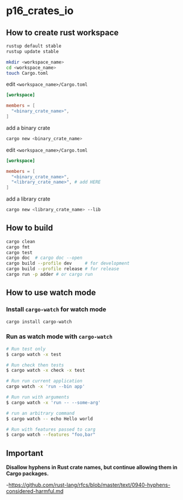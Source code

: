 # p16_crates_io

## How to create rust workspace

```bash
rustup default stable
rustup update stable

mkdir <workspace_name>
cd <workspace_name>
touch Cargo.toml
```

edit `<workspace_name>/Cargo.toml`

```toml
[workspace]

members = [
  "<binary_crate_name>",
]
```

add a binary crate

```bash
cargo new <binary_crate_name>
```

edit `<workspace_name>/Cargo.toml`

```toml
[workspace]

members = [
  "<binary_crate_name>",
  "<library_crate_name>", # add HERE
]
```

add a library crate

```bash
cargo new <library_crate_name> --lib
```

## How to build

```bash
cargo clean
cargo fmt
cargo test
cargo doc  # cargo doc --open
cargo build --profile dev     # for development
cargo build --profile release # for release
cargo run -p adder # or cargo run
```

## How to use watch mode

### Install `cargo-watch` for watch mode

```bash
cargo install cargo-watch
```

### Run as watch mode with `cargo-watch`

```bash
# Run test only
$ cargo watch -x test

# Run check then tests
$ cargo watch -x check -x test

# Run run current application
cargo watch -x 'run --bin app'

# Run run with arguments
$ cargo watch -x 'run -- --some-arg'

# run an arbitrary command
$ cargo watch -- echo Hello world

# Run with features passed to carg
$ cargo watch --features "foo,bar"
```

## Important

**Disallow hyphens in Rust crate names, but continue allowing them in Cargo packages.**

-<https://github.com/rust-lang/rfcs/blob/master/text/0940-hyphens-considered-harmful.md>
